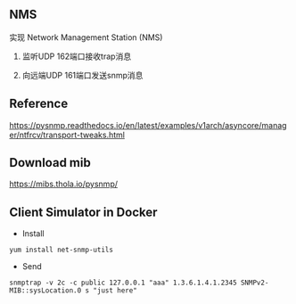 ## NMS
实现 Network Management Station (NMS)

1. 监听UDP 162端口接收trap消息

2. 向远端UDP 161端口发送snmp消息


## Reference
https://pysnmp.readthedocs.io/en/latest/examples/v1arch/asyncore/manager/ntfrcv/transport-tweaks.html


## Download mib
https://mibs.thola.io/pysnmp/


## Client Simulator in Docker
- Install
```
yum install net-snmp-utils
```

- Send
```
snmptrap -v 2c -c public 127.0.0.1 "aaa" 1.3.6.1.4.1.2345 SNMPv2-MIB::sysLocation.0 s "just here" 
```
